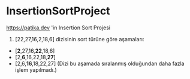 # InsertionSortProject
https://patika.dev 'in Insertion Sort Projesi


1) [22,27,16,2,18,6] dizisinin sort türüne göre aşamaları:

- [**2**,27,16,**22**,18,6]
- [2,**6**,16,22,18,**27**]
- [2,6,**16**,18,22,27] (Dizi bu aşamada sıralanmış olduğundan daha fazla işlem yapılmadı.)


